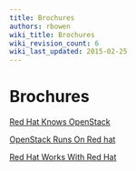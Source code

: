 ```yaml
---
title: Brochures
authors: rbowen
wiki_title: Brochures
wiki_revision_count: 6
wiki_last_updated: 2015-02-25
---
```


# Brochures

[Red Hat Knows OpenStack](http://openstack.redhat.com/images/brochure/redhat_knows_openstack-portrait-A4.pdf)

[OpenStack Runs On Red hat](http://openstack.redhat.com/images/brochure/openstack_runs_on_redhat-portrait-A4.pdf)

[Red Hat Works With Red Hat](http://openstack.redhat.com/images/brochure/redhat_works_with_openstack-portrait-A4.pdf)
